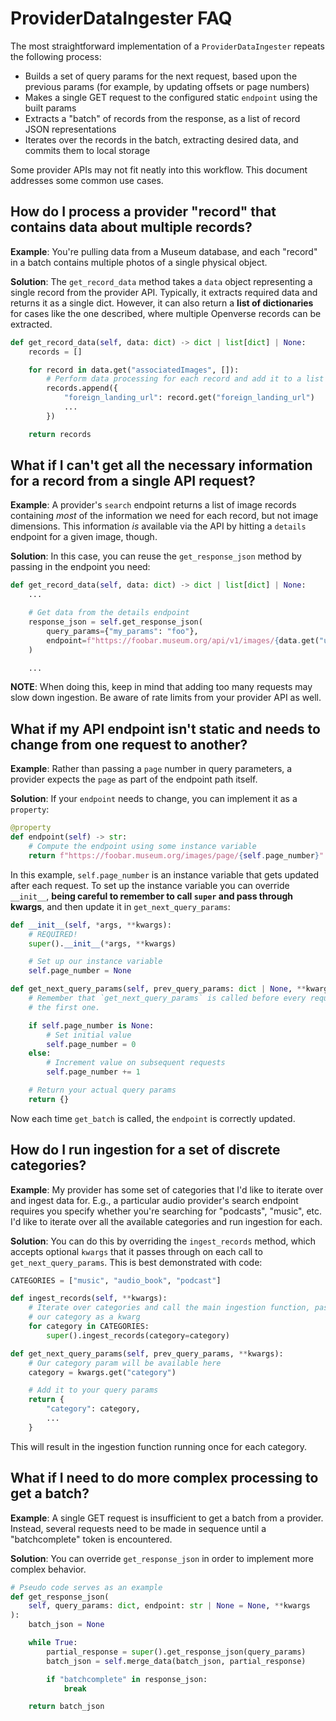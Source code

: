 # ProviderDataIngester FAQ

The most straightforward implementation of a `ProviderDataIngester` repeats the
following process:

- Builds a set of query params for the next request, based upon the previous
  params (for example, by updating offsets or page numbers)
- Makes a single GET request to the configured static `endpoint` using the built
  params
- Extracts a "batch" of records from the response, as a list of record JSON
  representations
- Iterates over the records in the batch, extracting desired data, and commits
  them to local storage

Some provider APIs may not fit neatly into this workflow. This document
addresses some common use cases.

## How do I process a provider "record" that contains data about multiple records?

**Example**: You're pulling data from a Museum database, and each "record" in a
batch contains multiple photos of a single physical object.

**Solution**: The `get_record_data` method takes a `data` object representing a
single record from the provider API. Typically, it extracts required data and
returns it as a single dict. However, it can also return a **list of
dictionaries** for cases like the one described, where multiple Openverse
records can be extracted.

```python
def get_record_data(self, data: dict) -> dict | list[dict] | None:
    records = []

    for record in data.get("associatedImages", []):
        # Perform data processing for each record and add it to a list
        records.append({
            "foreign_landing_url": record.get("foreign_landing_url")
            ...
        })

    return records
```

## What if I can't get all the necessary information for a record from a single API request?

**Example**: A provider's `search` endpoint returns a list of image records
containing _most_ of the information we need for each record, but not image
dimensions. This information _is_ available via the API by hitting a `details`
endpoint for a given image, though.

**Solution**: In this case, you can reuse the `get_response_json` method by
passing in the endpoint you need:

```python
def get_record_data(self, data: dict) -> dict | list[dict] | None:
    ...

    # Get data from the details endpoint
    response_json = self.get_response_json(
        query_params={"my_params": "foo"},
        endpoint=f"https://foobar.museum.org/api/v1/images/{data.get("uuid")}"
    )

    ...
```

**NOTE**: When doing this, keep in mind that adding too many requests may slow
down ingestion. Be aware of rate limits from your provider API as well.

## What if my API endpoint isn't static and needs to change from one request to another?

**Example**: Rather than passing a `page` number in query parameters, a provider
expects the `page` as part of the endpoint path itself.

**Solution**: If your `endpoint` needs to change, you can implement it as a
`property`:

```python
@property
def endpoint(self) -> str:
    # Compute the endpoint using some instance variable
    return f"https://foobar.museum.org/images/page/{self.page_number}"
```

In this example, `self.page_number` is an instance variable that gets updated
after each request. To set up the instance variable you can override `__init__`,
**being careful to remember to call `super` and pass through kwargs**, and then
update it in `get_next_query_params`:

```python
def __init__(self, *args, **kwargs):
    # REQUIRED!
    super().__init__(*args, **kwargs)

    # Set up our instance variable
    self.page_number = None

def get_next_query_params(self, prev_query_params: dict | None, **kwargs) -> dict:
    # Remember that `get_next_query_params` is called before every request, even
    # the first one.

    if self.page_number is None:
        # Set initial value
        self.page_number = 0
    else:
        # Increment value on subsequent requests
        self.page_number += 1

    # Return your actual query params
    return {}
```

Now each time `get_batch` is called, the `endpoint` is correctly updated.

## How do I run ingestion for a set of discrete categories?

**Example**: My provider has some set of categories that I'd like to iterate
over and ingest data for. E.g., a particular audio provider's search endpoint
requires you specify whether you're searching for "podcasts", "music", etc. I'd
like to iterate over all the available categories and run ingestion for each.

**Solution**: You can do this by overriding the `ingest_records` method, which
accepts optional `kwargs` that it passes through on each call to
`get_next_query_params`. This is best demonstrated with code:

```python
CATEGORIES = ["music", "audio_book", "podcast"]

def ingest_records(self, **kwargs):
    # Iterate over categories and call the main ingestion function, passing in
    # our category as a kwarg
    for category in CATEGORIES:
        super().ingest_records(category=category)

def get_next_query_params(self, prev_query_params, **kwargs):
    # Our category param will be available here
    category = kwargs.get("category")

    # Add it to your query params
    return {
        "category": category,
        ...
    }
```

This will result in the ingestion function running once for each category.

## What if I need to do more complex processing to get a batch?

**Example**: A single GET request is insufficient to get a batch from a
provider. Instead, several requests need to be made in sequence until a
"batchcomplete" token is encountered.

**Solution**: You can override `get_response_json` in order to implement more
complex behavior.

```python
# Pseudo code serves as an example
def get_response_json(
    self, query_params: dict, endpoint: str | None = None, **kwargs
):
    batch_json = None

    while True:
        partial_response = super().get_response_json(query_params)
        batch_json = self.merge_data(batch_json, partial_response)

        if "batchcomplete" in response_json:
            break

    return batch_json
```
